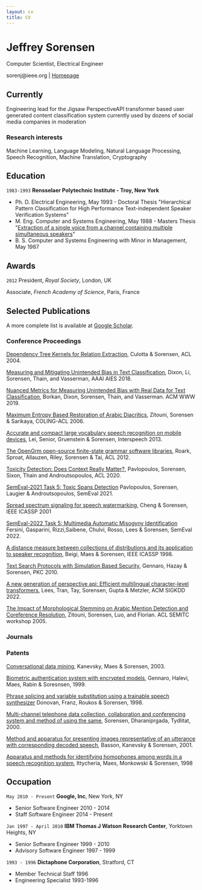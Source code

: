 ```yaml
---
layout: cv
title: CV
---
```

# Jeffrey Sorensen
Computer Scientist, Electrical Engineer

<div id="webaddress">
<a mailto="sorenj@ieee.org">sorenj@ieee.org</a>
| <a href="www.jeffreysorensen.com">Homepage</a>
</div>


## Currently

Engineering lead for the Jigsaw PerspectiveAPI transformer based user generated content classification system
currently used by dozens of social media companies in moderation

### Research interests

Machine Learning, Language Modeling, Natural Language Processing, Speech Recognition, Machine Translation, Cryptography


## Education

`1983-1993`
__Rensselaer Polytechnic Institute - Troy, New York__
 - Ph. D. Electrical Engineering, May 1993 - Doctoral Thesis "Hierarchical Pattern Classification for High Performance Text-independent Speaker Verification Systems"
 - M. Eng. Computer and Systems Engineering, May 1988 - Masters Thesis "[Extraction of a single voice from a channel containing multiple simultaneous speakers](https://eds.p.ebscohost.com/eds/detail/detail?vid=6&sid=7a80aebd-de47-4159-88ef-21a16e430c1c%40redis&bdata=JnNpdGU9ZWRzLWxpdmUmc2NvcGU9c2l0ZQ%3d%3d#AN=rpi.1150124860&db=cat08351a)" 
 - B. S. Computer and Systems Engineering with Minor in Management, May 1987


## Awards

`2012`
President, *Royal Society*, London, UK

Associate, *French Academy of Science*, Paris, France



## Selected Publications

A more complete list is available at [Google Scholar](https://scholar.google.com/citations?view_op=list_works&hl=en&hl=en&user=PZAbwr4AAAAJ).

### Conference Proceedings

[Dependency Tree Kernels for Relation Extraction](https://aclanthology.org/P04-1054), Culotta & Sorensen, ACL 2004.

[Measuring and Mitigating Unintended Bias in Text Classification](https://doi.org/10.1145/3278721.3278729), Dixon, Li, Sorensen, Thain, and Vasserman, AAAI AIES 2018. 

[Nuanced Metrics for Measuring Unintended Bias with Real Data for Text Classification](https://doi.org/10.1145/3308560.3317593), Borkan, Dixon, Sorensen, Thain, and Vasserman. ACM WWW 2019. 

[Maximum Entropy Based Restoration of Arabic Diacritics](https://aclanthology.org/P06-1073), Zitouni, Sorensen & Sarikaya, COLING-ACL 2006.

[Accurate and compact large vocabulary speech recognition on mobile devices](https://www.audentia-gestion.fr/Google/41176.pdf), 
Lei, Senior, Gruenstein & Sorensen, Interspeech 2013.

[The OpenGrm open-source finite-state grammar software libraries](https://aclanthology.org/P12-3011/), Roark, Sproat, Allauzen, Riley, Sorensen & Tai, ACL 2012.

[Toxicity Detection: Does Context Really Matter?](https://aclanthology.org/2020.acl-main.396/), Pavlopoulos, Sorensen, Sixon, Thain and Androutsopoulos, ACL 2020.

[SemEval-2021 Task 5: Toxic Spans Detection](https://aclanthology.org/2021.semeval-1.6) Pavlopoulos, Sorensen, Laugier & Androutsopoulos, SemEval 2021.

[Spread spectrum signaling for speech watermarking](https://ieeexplore.ieee.org/abstract/document/941175), Cheng & Sorensen, IEEE ICASSP 2001

[SemEval-2022 Task 5: Multimedia Automatic Misogyny Identification](https://aclanthology.org/2022.semeval-1.74) Fersini, Gasparini, Rizzi,Saibene, Chulvi, Rosso, Lees & Sorensen, SemEval 2022.

[A distance measure between collections of distributions and its application to speaker recognition](https://ieeexplore.ieee.org/abstract/document/675374), Beigi, Maes & Sorensen, IEEE ICASSP 1998.

[Text Search Protocols with Simulation Based Security](https://link.springer.com/chapter/10.1007/978-3-642-13013-7_20), Gennaro, Hazay & Sorensen, PKC 2010.

[A new generation of perspective api: Efficient multilingual character-level transformers](https://dl.acm.org/doi/abs/10.1145/3534678.3539147), Lees, Tran, Tay, Sorensen, Gupta & Metzler, ACM SIGKDD 2022.

[The Impact of Morphological Stemming on Arabic Mention Detection and Coreference Resolution](https://aclanthology.org/W05-0709/), Zitouni, Sorensen,  Luo, and Florian. ACL SEMITC workshop 2005.


### Journals


### Patents

[Conversational data mining](https://patents.google.com/patent/US6665644B1/en), Kanevsky, Maes & Sorensen, 2003.

[Biometric authentication system with encrypted models](https://patents.google.com/patent/US6317834B1/en), Gennaro, Halevi, Maes, Rabin & Soresnsen, 1999.

[Phrase splicing and variable substitution using a trainable speech synthesizer](https://patents.google.com/patent/US6266637B1/en) Donovan, Franz, Roukos & Sorensen, 1998.

[Multi-channel telephone data collection, collaboration and conferencing system and method of using the same](https://patents.google.com/patent/US6810116B1/en), Sorensen, Dharaniprgada, Tydlitat, 2000.

[Method and apparatus for presenting images representative of an utterance with corresponding decoded speech](https://patents.google.com/patent/US7076429B2/en), Basson, Kanevsky & Sorensen, 2001.

[Apparatus and methods for identifying homophones among words in a speech recognition system](https://patents.google.com/patent/US6269335B1/en), Ittycheria, Maes, Monkowski & Sorensen, 1998


## Occupation

`May 2010 - Present`
__Google, Inc__, New York, NY

- Senior Software Engineer 2010 - 2014
- Staff Software Engineer 2014 - Present

`Jan 1997 - April 2010`
__IBM Thomas J Watson Research Center__, Yorktown Heights, NY

- Senior Software Engineer 1999 - 2010
- Advisory Software Engineer 1997 - 1999

`1993 - 1996`
__Dictaphone Corporation__, Stratford, CT

- Member Technical Staff 1996
- Engineering Specialist 1993-1996
